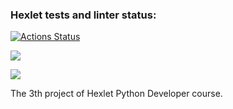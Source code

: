 ### Hexlet tests and linter status:
[![Actions Status](https://github.com/ruslanakhmett/python-project-lvl3/workflows/hexlet-check/badge.svg)](https://github.com/ruslanakhmett/python-project-lvl3/actions)

<a href="https://codeclimate.com/github/ruslanakhmett/python-project-lvl3/maintainability"><img src="https://api.codeclimate.com/v1/badges/87633ca7cc283fe76ee7/maintainability" /></a>

<a href="https://codeclimate.com/github/ruslanakhmett/python-project-lvl3/test_coverage"><img src="https://api.codeclimate.com/v1/badges/87633ca7cc283fe76ee7/test_coverage" /></a>

The 3th project of Hexlet Python Developer course.